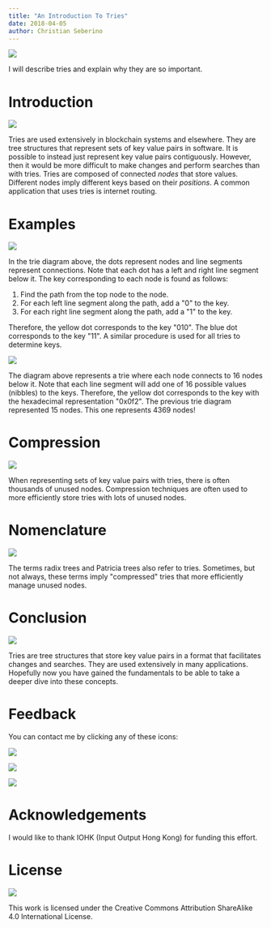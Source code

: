 ```yaml
---
title: "An Introduction To Tries"
date: 2018-04-05
author: Christian Seberino
---
```


![](./1*cMuhjTGzOLV5U_K-ZTIu6w.jpeg)

I will describe tries and explain why they are so important.

# Introduction

![](./1*PspwIHWBVRfeUmS3hppEhA.jpeg)

Tries are used extensively in blockchain systems and elsewhere. They are tree
structures that represent sets of key value pairs in software. It is possible to
instead just represent key value pairs contiguously. However, then it would be
more difficult to make changes and perform searches than with tries. Tries are
composed of connected *nodes* that store values. Different nodes imply different
keys based on their *positions*. A common application that uses tries is
internet routing.

# Examples

![](./1*NxSDER7l2eRRfmzsa17Xlg.png)

In the trie diagram above, the dots represent nodes and line segments represent
connections. Note that each dot has a left and right line segment below it. The
key corresponding to each node is found as follows:

1.  Find the path from the top node to the node.
1.  For each left line segment along the path, add a "0" to the key.
1.  For each right line segment along the path, add a "1" to the key.

Therefore, the yellow dot corresponds to the key "010". The blue dot corresponds
to the key "11". A similar procedure is used for all tries to determine keys.

![](./1*sxni7tZ2TQ9PR1_lFPFlaQ.png)

The diagram above represents a trie where each node connects to 16 nodes below
it. Note that each line segment will add one of 16 possible values (nibbles) to
the keys. Therefore, the yellow dot corresponds to the key with the hexadecimal
representation "0x0f2". The previous trie diagram represented 15 nodes. This one
represents 4369 nodes!

# Compression

![](./1*BM8klqQeu4ZTO9BxU7dC8w.png)

When representing sets of key value pairs with tries, there is often thousands
of unused nodes. Compression techniques are often used to more efficiently store
tries with lots of unused nodes.

# Nomenclature

![](./1*xPRi16jbkoUaQpF3OX3NJg.png)

The terms radix trees and Patricia trees also refer to tries. Sometimes, but not
always, these terms imply "compressed" tries that more efficiently manage unused
nodes.

# Conclusion

![](./1*fELeYRhN2hKLIbwtkX7dcw.png)

Tries are tree structures that store key value pairs in a format that
facilitates changes and searches. They are used extensively in many
applications. Hopefully now you have gained the fundamentals to be able to take
a deeper dive into these concepts.

# Feedback

You can contact me by clicking any of these icons:

![](./0*eoFC6QOWZ--bCngK.png)

![](./0*i3CwTFEKUnKYHMf0.png)

![](./0*HQj6HSHxE7pkIBjk.png)

# Acknowledgements

I would like to thank IOHK (Input Output Hong Kong) for funding this effort.

# License

![](./0*hocpUZXBcjzNJeQ2.png)

This work is licensed under the Creative Commons Attribution ShareAlike 4.0
International License.
